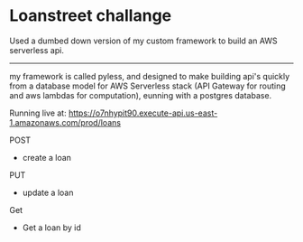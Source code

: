 # Loanstreet challange

Used a dumbed down version of my custom framework to build an AWS serverless api.

----

my framework is called pyless, and designed to make building api's quickly from a database model for AWS Serverless stack (API Gateway for routing and aws lambdas for computation), eunning with a postgres database.


Running live at:
https://o7nhypit90.execute-api.us-east-1.amazonaws.com/prod/loans

POST
- create a loan

PUT
- update a loan

Get 
- Get a loan by id
